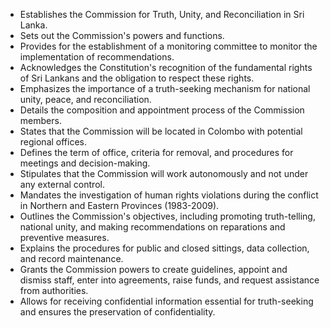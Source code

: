 - Establishes the Commission for Truth, Unity, and Reconciliation in Sri Lanka.
- Sets out the Commission's powers and functions.
- Provides for the establishment of a monitoring committee to monitor the implementation of recommendations.
- Acknowledges the Constitution's recognition of the fundamental rights of Sri Lankans and the obligation to respect these rights.
- Emphasizes the importance of a truth-seeking mechanism for national unity, peace, and reconciliation.
- Details the composition and appointment process of the Commission members.
- States that the Commission will be located in Colombo with potential regional offices.
- Defines the term of office, criteria for removal, and procedures for meetings and decision-making.
- Stipulates that the Commission will work autonomously and not under any external control.
- Mandates the investigation of human rights violations during the conflict in Northern and Eastern Provinces (1983-2009).
- Outlines the Commission's objectives, including promoting truth-telling, national unity, and making recommendations on reparations and preventive measures.
- Explains the procedures for public and closed sittings, data collection, and record maintenance.
- Grants the Commission powers to create guidelines, appoint and dismiss staff, enter into agreements, raise funds, and request assistance from authorities.
- Allows for receiving confidential information essential for truth-seeking and ensures the preservation of confidentiality.